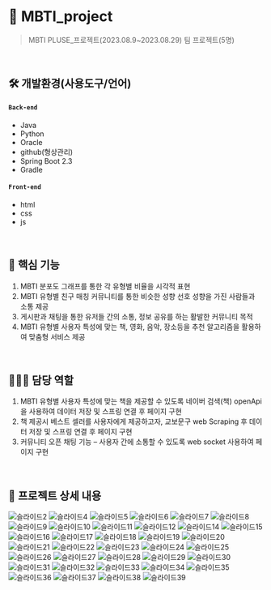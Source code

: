 # 📌 MBTI_project
> MBTI PLUSE_프로젝트(2023.08.9~2023.08.29)
> 팀 프로젝트(5명)
</br>

## 🛠 개발환경(사용도구/언어)
#### `Back-end`
- Java
- Python
- Oracle
- github(형상관리)
- Spring Boot 2.3
- Gradle

#### `Front-end`
- html
- css
- js 
</br>

## 📗 핵심 기능
1. MBTI 분포도 그래프를 통한 각 유형별 비율을 시각적 표현 
2. MBTI 유형별 친구 매칭 커뮤니티를 통한 비슷한 성향 선호 성향을 가진 사람들과 소통 제공
3. 게시판과 채팅을 통한 유저들 간의 소통, 정보 공유를 하는 활발한 커뮤니티 목적
4. MBTI 유형별 사용자 특성에 맞는 책, 영화, 음악, 장소등을 추천 알고리즘을 활용하여 맞춤형 서비스 제공
</br>

## 👩🏻‍💻 담당 역할
1. MBTI 유형별 사용자 특성에 맞는 책을 제공할 수 있도록 네이버 검색(책) openApi을 사용하여 데이터 저장 및 스프링 연결 후 페이지 구현
2. 책 제공시 베스트 셀러를 사용자에게 제공하고자, 교보문구 web Scraping 후 데이터 저장 및 스프링 연결 후 페이지 구현
3. 커뮤니티 오픈 채팅 기능 – 사용자 간에 소통할 수 있도록 web socket 사용하여 페이지 구현
</br> 

## 📝 프로젝트 상세 내용   
![슬라이드2](https://github.com/SYE12345/MBTI_project/assets/129352928/ed074194-be46-4c44-8728-a1e9ae7a631e)
![슬라이드4](https://github.com/SYE12345/MBTI_project/assets/129352928/56be5513-4b83-4fd6-8728-7c2b8f86296c)
![슬라이드5](https://github.com/SYE12345/MBTI_project/assets/129352928/ea8e90ce-1fa4-443e-acbf-95b3761161cb)
![슬라이드6](https://github.com/SYE12345/MBTI_project/assets/129352928/5d914f35-905a-4ceb-9ffa-23ec60406e5a)
![슬라이드7](https://github.com/SYE12345/MBTI_project/assets/129352928/15f687af-604d-4bf5-828a-36f4571172d5)
![슬라이드8](https://github.com/SYE12345/MBTI_project/assets/129352928/d81f5e8f-2d6e-498a-93c5-e39391e7b7ac)
![슬라이드9](https://github.com/SYE12345/MBTI_project/assets/129352928/5a15b30a-3d4d-4642-9ec0-608cf01e692c)
![슬라이드10](https://github.com/SYE12345/MBTI_project/assets/129352928/4fc955c7-816f-4ea7-a50b-01dbbeb3f75c)
![슬라이드11](https://github.com/SYE12345/MBTI_project/assets/129352928/2e5c2ccf-9635-4724-9046-6565dcc64fc9)
![슬라이드12](https://github.com/SYE12345/MBTI_project/assets/129352928/ca6166c1-e3ae-40ff-a8a1-70a319ee8518)
![슬라이드14](https://github.com/SYE12345/MBTI_project/assets/129352928/36c83d7b-12fd-4421-b34b-d3ae6eeecb8c)
![슬라이드15](https://github.com/SYE12345/MBTI_project/assets/129352928/596a3918-fccb-48cf-a248-0c781689019b)
![슬라이드16](https://github.com/SYE12345/MBTI_project/assets/129352928/04b72bc5-6e5e-4c4f-910a-d797b40e495e)
![슬라이드17](https://github.com/SYE12345/MBTI_project/assets/129352928/2a89c446-ff23-43fa-894c-b5eea8ef5033)
![슬라이드18](https://github.com/SYE12345/MBTI_project/assets/129352928/b32f8c81-6408-47ad-9919-1a481f57c9dc)
![슬라이드19](https://github.com/SYE12345/MBTI_project/assets/129352928/59770c65-3384-48fb-8ebc-1cf46223c243)
![슬라이드20](https://github.com/SYE12345/MBTI_project/assets/129352928/0696351d-8e2e-4f61-ae18-e853476eaa82)
![슬라이드21](https://github.com/SYE12345/MBTI_project/assets/129352928/61ae4539-183d-4b1b-aaa5-0209f6d5fea1)
![슬라이드22](https://github.com/SYE12345/MBTI_project/assets/129352928/77dca70b-7672-4a6a-a274-a5d44ffb7730)
![슬라이드23](https://github.com/SYE12345/MBTI_project/assets/129352928/74cd124a-205e-4d2d-82e2-7b06e174f456)
![슬라이드24](https://github.com/SYE12345/MBTI_project/assets/129352928/9a036225-e6e4-4eac-b3d8-cf9e6a3ff037)
![슬라이드25](https://github.com/SYE12345/MBTI_project/assets/129352928/dda7c97f-b00f-4190-93ca-1d20bd9d9831)
![슬라이드26](https://github.com/SYE12345/MBTI_project/assets/129352928/76bddb48-18b2-4b34-be2c-6ab3a99901d3)
![슬라이드27](https://github.com/SYE12345/MBTI_project/assets/129352928/e921dab2-d3fc-428a-94bd-2bf65c0d3c87)
![슬라이드28](https://github.com/SYE12345/MBTI_project/assets/129352928/fc969b29-98e7-47f8-ae83-2204b1f7069a)
![슬라이드29](https://github.com/SYE12345/MBTI_project/assets/129352928/2ffb2203-4d64-40e1-9043-48e602b03482)
![슬라이드30](https://github.com/SYE12345/MBTI_project/assets/129352928/8b1f1f3a-e18d-4166-b66e-760105c88c53)
![슬라이드31](https://github.com/SYE12345/MBTI_project/assets/129352928/007803e1-eda8-4007-acef-a98a3e5c416f)
![슬라이드32](https://github.com/SYE12345/MBTI_project/assets/129352928/5b1b3dd9-619a-40b4-916c-3f760a46d91f)
![슬라이드33](https://github.com/SYE12345/MBTI_project/assets/129352928/8b6dfe30-a624-44fc-9098-090a7213fa50)
![슬라이드34](https://github.com/SYE12345/MBTI_project/assets/129352928/24818d12-0a22-44e9-a6bc-bdf3ce4c3daa)
![슬라이드35](https://github.com/SYE12345/MBTI_project/assets/129352928/fdfbed64-4dd2-4d46-bc7e-553940f9343e)
![슬라이드36](https://github.com/SYE12345/MBTI_project/assets/129352928/afa664b6-b43e-416e-95d5-2c08d18edc3b)
![슬라이드37](https://github.com/SYE12345/MBTI_project/assets/129352928/2338c14d-938a-4f97-b02e-185f6f3dbb46)
![슬라이드38](https://github.com/SYE12345/MBTI_project/assets/129352928/f8613690-451c-420e-8f1d-53362087e63e)
![슬라이드39](https://github.com/SYE12345/MBTI_project/assets/129352928/e252afac-995b-40af-a7c7-9ca5780c6ecc)
